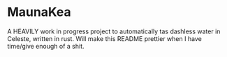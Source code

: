 # MaunaKea

A HEAVILY work in progress project to automatically tas dashless water in Celeste, written in rust. Will make this README prettier when I have time/give enough of a shit.
